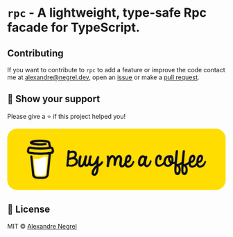 # `rpc` - A lightweight, type-safe Rpc facade for TypeScript.

## Contributing

If you want to contribute to `rpc` to add a feature or improve the code contact
me at [alexandre@negrel.dev](mailto:alexandre@negrel.dev), open an
[issue](https://github.com/negrel/rpc/issues) or make a
[pull request](https://github.com/negrel/rpc/pulls).

## :stars: Show your support

Please give a :star: if this project helped you!

[![buy me a coffee](https://github.com/negrel/.github/blob/master/.github/images/bmc-button.png?raw=true)](https://www.buymeacoffee.com/negrel)

## :scroll: License

MIT © [Alexandre Negrel](https://www.negrel.dev/)
